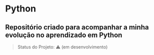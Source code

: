# Python
## Repositório criado para acompanhar a minha evolução no aprendizado em Python

> Status do Projeto: :warning: (em desenvolvimento)